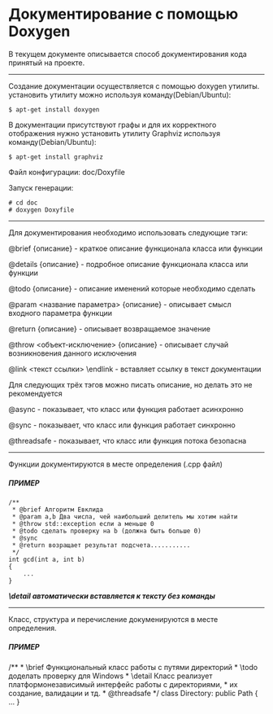 # Документирование с помощью Doxygen

В текущем документе описывается способ документирования кода принятый на проекте.

---

Создание документации осуществляется с помощью doxygen утилиты.
установить утилиту можно используя команду(Debian/Ubuntu):

    $ apt-get install doxygen

В документации присутствуют графы и для их корректного отображения
нужно установить утилиту Graphviz используя команду(Debian/Ubuntu):

    $ apt-get install graphviz

Файл конфигурации: doc/Doxyfile 

Запуск генерации:

    # cd doc
    # doxygen Doxyfile

---

Для документирования необходимо использовать следующие тэги:
 
@brief {описание} - краткое описание функционала класса или функции

@details {описание} - подробное описание функционала класса или функции

@todo {описание} - описание именений которые необходимо сделать

@param <название параметра> {описание} - описывает смысл входного параметра функции

@return {описание} - описывает возвращаемое значение

@throw <объект-исключение> {описание} - описывает случай возникновения данного исключения 

@link <текст ссылки> \endlink - вставляет ссылку в текст документации

Для следующих трёх тэгов можно писать описание, но делать это не рекомендуется

@async - показывает, что класс или функция работает асинхронно

@sync - показывает, что класс или функция работает синхронно

@threadsafe - показывает, что класс или функция потока безопасна

---

Функции документируются в месте определения (.cpp файл)

##### ПРИМЕР

    /**
     * @brief Алгоритм Евклида
     * @param a,b Два числа, чей наибольший делитель мы хотим найти
     * @throw std::exception если a меньше 0
     * @todo сделать проверку на b (должна быть больше 0)
     * @sync
     * @return возращает результат подсчета...........
     */
    int gcd(int a, int b) 
    {
        ...
    }
    
***\detail автоматически вставляется к тексту без команды***

---

Класс, структура и перечисление докуменируются в месте определения.

##### ПРИМЕР

   /**
     * \brief Функциональный класс работы с путями директорий
     * \todo доделать проверку для Windows
     * \detail Класс реализует платформонезависимый интерфейс работы с директориями, 
     *   их создание, валидации и тд.
     * @threadsafe
     */
    class Directory: public Path 
    {
        ...
    }


